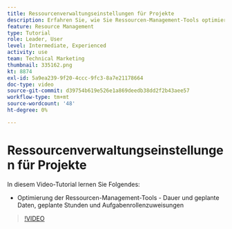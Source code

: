 ```yaml
---
title: Ressourcenverwaltungseinstellungen für Projekte
description: Erfahren Sie, wie Sie Ressourcen-Management-Tools optimieren - Zeiträume und geplante Daten, geplante Stunden und Aufgabenrollenzuweisungen.
feature: Resource Management
type: Tutorial
role: Leader, User
level: Intermediate, Experienced
activity: use
team: Technical Marketing
thumbnail: 335162.png
kt: 8874
exl-id: 5a9ea239-9f20-4ccc-9fc3-8a7e21178664
doc-type: video
source-git-commit: d39754b619e526e1a869deedb38dd2f2b43aee57
workflow-type: tm+mt
source-wordcount: '48'
ht-degree: 0%

---
```


# Ressourcenverwaltungseinstellungen für Projekte

In diesem Video-Tutorial lernen Sie Folgendes:

* Optimierung der Ressourcen-Management-Tools - Dauer und geplante Daten, geplante Stunden und Aufgabenrollenzuweisungen

>[!VIDEO](https://video.tv.adobe.com/v/335162/?quality=12)
